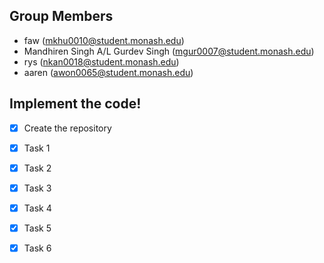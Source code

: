 
## Group Members

- faw (mkhu0010@student.monash.edu)
- Mandhiren Singh A/L Gurdev Singh (mgur0007@student.monash.edu)
- rys (nkan0018@student.monash.edu)
- aaren (awon0065@student.monash.edu)


## Implement the code!

- [x] Create the repository
- [x] Task 1
- [x] Task 2
- [x] Task 3
- [x] Task 4
- [x] Task 5
- [x] Task 6

